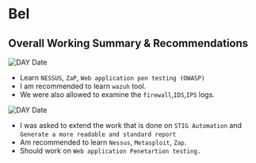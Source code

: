 # Bel

## Overall Working Summary & Recommendations
![DAY Date](https://img.shields.io/badge/DAY_01-06/05/2025-blue?style=for-the-badge)
- Learn `NESSUS`, `ZaP`, `Web application pen testing (OWASP)`
- I am recommended to learn `wazuh` tool.
- We were also allowed to examine the `firewall`,`IDS`,`IPS` logs.

![DAY Date](https://img.shields.io/badge/DAY_02-07/05/2025-blue?style=for-the-badge)
- I was asked to extend the work that is done on `STIG Automation` and `Generate a more readable and standard report`
- Am recommended to learn `Nessus`, `Metasploit`, `Zap`.
- Should work on `Web application Penetartion testing.`

